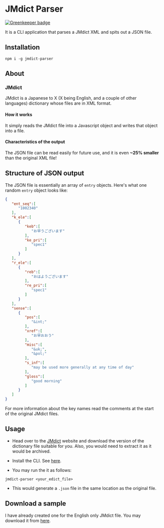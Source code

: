 # JMdict Parser

[![Greenkeeper badge](https://badges.greenkeeper.io/tkshnwesper/JMdict-Parser.svg)](https://greenkeeper.io/)

It is a CLI application that parses a JMdict XML and spits out a JSON file.

## Installation

```ShellSession
npm i -g jmdict-parser
```

## About

### JMdict

JMdict is a Japanese to X (X being English, and a couple of other languages) dictionary whose files are in XML format.

#### How it works

It simply reads the JMdict file into a Javascript object and writes that object into a file.

#### Characteristics of the output

The JSON file can be read easily for future use, and it is even **~25% smaller** than the original XML file!

## Structure of JSON output

The JSON file is essentially an array of `entry` objects. Here's what one random `entry` object looks like:

```json
{
   "ent_seq":[
      "1002340"
   ],
   "k_ele":[
      {
         "keb":[
            "お早うございます"
         ],
         "ke_pri":[
            "spec1"
         ]
      }
   ],
   "r_ele":[
      {
         "reb":[
            "おはようございます"
         ],
         "re_pri":[
            "spec1"
         ]
      }
   ],
   "sense":[
      {
         "pos":[
            "&int;"
         ],
         "xref":[
            "お早おおう"
         ],
         "misc":[
            "&uk;",
            "&pol;"
         ],
         "s_inf":[
            "may be used more generally at any time of day"
         ],
         "gloss":[
            "good morning"
         ]
      }
   ]
}
```

For more information about the key names read the comments at the start of the original JMdict files.

## Usage

* Head over to the [JMdict](http://www.edrdg.org/jmdict/edict_doc.html) website and download the version of the dictionary file suitable for you. Also, you would need to extract it as it would be archived.

* Install the CLI. See [here](#Installation).

* You may run the it as follows:

```ShellSession
jmdict-parser <your_edict_file>
```

* This would generate a `.json` file in the same location as the original file.

## Download a sample

I have already created one for the English only JMdict file. You may download it from [here](https://droppy.cryf.in/$/qfxsg).
